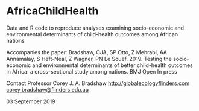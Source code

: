 # AfricaChildHealth

Data and R code to reproduce analyses examining socio-economic and environmental determinants of child-health outcomes among African nations

Accompanies the paper: Bradshaw, CJA, SP Otto, Z Mehrabi, AA Annamalay, S Heft-Neal, Z Wagner, PN Le Souëf. 2019. Testing the socio-economic and environmental determinants of better child-health outcomes in Africa: a cross-sectional study among nations. BMJ Open In press

Contact Professor Corey J. A. Bradshaw
http://globalecologyflinders.com
corey.bradshaw@flinders.edu.au

03 September 2019
